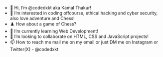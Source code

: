 - 👋 Hi, I’m @codedxkt aka Kamal Thakur!
- 👀 I’m interested in coding offcourse, ethical hacking and cyber security, also love adventure and Chess!
- ♟️ How about a game of Chess?
- 🌱 I’m currently learning Web Development!
- 💞️ I’m looking to collaborate on HTML, CSS and JavaScript projects!
- 📫 How to reach me mail me on my email or just DM me on Instagram or Twitter(X) - @codedxkt

<!---
codedxkt/codedxkt is a ✨ special ✨ repository because its `README.md` (this file) appears on your GitHub profile.
You can click the Preview link to take a look at your changes.
--->
